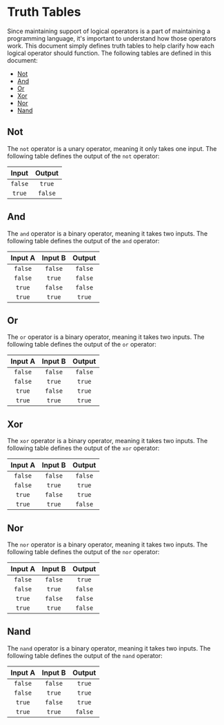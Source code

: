 # Truth Tables

Since maintaining support of logical operators is a part of maintaining a programming language, it's important to understand how those operators work. This document simply defines truth tables to help clarify how each logical operator should function. The following tables are defined in this document:

- [Not](#not)
- [And](#and)
- [Or](#or)
- [Xor](#xor)
- [Nor](#nor)
- [Nand](#nand)

## Not

The `not` operator is a unary operator, meaning it only takes one input. The following table defines the output of the `not` operator:

|  Input  |  Output  |
| :-----: | :------: |
| `false` | `true`   |
| `true`  | `false`  |

## And

The `and` operator is a binary operator, meaning it takes two inputs. The following table defines the output of the `and` operator:

| Input A | Input B | Output |
| :-----: | :-----: | :----: |
| `false` | `false` | `false` |
| `false` | `true`  | `false` |
| `true`  | `false` | `false` |
| `true`  | `true`  | `true`  |

## Or

The `or` operator is a binary operator, meaning it takes two inputs. The following table defines the output of the `or` operator:

| Input A | Input B | Output |
| :-----: | :-----: | :----: |
| `false` | `false` | `false` |
| `false` | `true`  | `true`  |
| `true`  | `false` | `true`  |
| `true`  | `true`  | `true`  |

## Xor

The `xor` operator is a binary operator, meaning it takes two inputs. The following table defines the output of the `xor` operator:

| Input A | Input B | Output |
| :-----: | :-----: | :----: |
| `false` | `false` | `false` |
| `false` | `true`  | `true`  |
| `true`  | `false` | `true`  |
| `true`  | `true`  | `false` |

## Nor

The `nor` operator is a binary operator, meaning it takes two inputs. The following table defines the output of the `nor` operator:

| Input A | Input B | Output |
| :-----: | :-----: | :----: |
| `false` | `false` | `true`  |
| `false` | `true`  | `false` |
| `true`  | `false` | `false` |
| `true`  | `true`  | `false` |

## Nand

The `nand` operator is a binary operator, meaning it takes two inputs. The following table defines the output of the `nand` operator:

| Input A | Input B | Output |
| :-----: | :-----: | :----: |
| `false` | `false` | `true`  |
| `false` | `true`  | `true`  |
| `true`  | `false` | `true`  |
| `true`  | `true`  | `false` |
